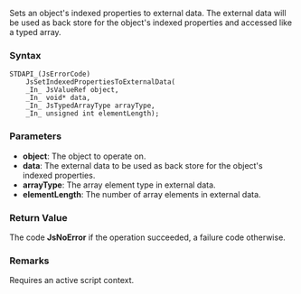 Sets an object's indexed properties to external data. The external data will be used as back store for the object's indexed properties and accessed like a typed array. 
### Syntax 
```
STDAPI_(JsErrorCode)
    JsSetIndexedPropertiesToExternalData(
    _In_ JsValueRef object,
    _In_ void* data,
    _In_ JsTypedArrayType arrayType,
    _In_ unsigned int elementLength);
```
### Parameters 
* __object__: The object to operate on.
* __data__: The external data to be used as back store for the object's indexed properties.
* __arrayType__: The array element type in external data.
* __elementLength__: The number of array elements in external data.

### Return Value 
The code **JsNoError** if the operation succeeded, a failure code otherwise.
### Remarks 
Requires an active script context.

